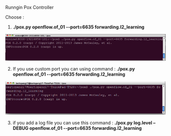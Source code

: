 Runngin Pox Controller

Choose :

1.  <b>./pox.py openflow.of_01 --port=6635 forwarding.l2_learning</b>

![alt tag](https://github.com/syaifulahdan/POX/blob/master/image/Screenshot%20from%202016-04-29%2023:15:18.png)


2. If you use custom port you can using command : <b>./pox.py openflow.of_01 --port=6635 forwarding.l2_learning</b>

![alt tag](https://github.com/syaifulahdan/POX/blob/master/image/Screenshot%20from%202016-04-29%2023:17:22.png)

3. if you add a log file you can use this command : 
  <b>./pox.py log.level –DEBUG openflow.of_01 --port=6635 forwarding.l2_learning</b>
